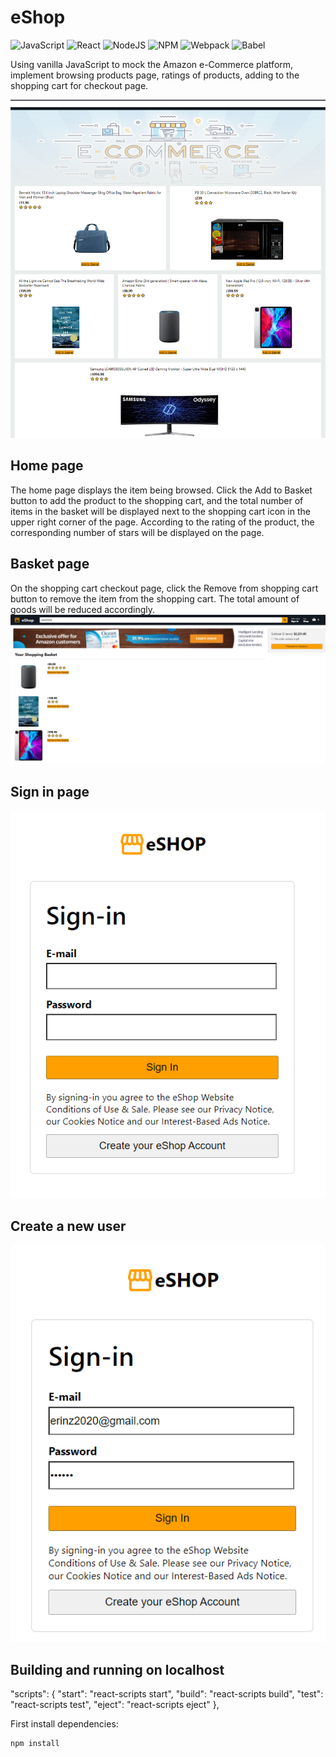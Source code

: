 # eShop

![JavaScript](https://img.shields.io/badge/javascript-%23323330.svg?style=for-the-badge&logo=javascript&logoColor=%23F7DF1E)
![React](https://img.shields.io/badge/react-%2320232a.svg?style=for-the-badge&logo=react&logoColor=%2361DAFB)
![NodeJS](https://img.shields.io/badge/node.js-6DA55F?style=for-the-badge&logo=node.js&logoColor=white)
![NPM](https://img.shields.io/badge/NPM-%23000000.svg?style=for-the-badge&logo=npm&logoColor=white)
![Webpack](https://img.shields.io/badge/webpack-%238DD6F9.svg?style=for-the-badge&logo=webpack&logoColor=black)
![Babel](https://img.shields.io/badge/Babel-F9DC3e?style=for-the-badge&logo=babel&logoColor=black)

Using vanilla JavaScript to mock the Amazon e-Commerce platform, implement browsing products page, ratings of products, adding to the shopping cart for checkout page.

![eShop](https://github.com/erinz2020/pictures/blob/main/3.png)

## Home page
The home page displays the item being browsed. Click the Add to Basket button to add the product to the shopping cart, and the total number of items in the basket will be displayed next to the shopping cart icon in the upper right corner of the page. According to the rating of the product, the corresponding number of stars will be displayed on the page.

## Basket page
On the shopping cart checkout page, click the Remove from shopping cart button to remove the item from the shopping cart. The total amount of goods will be reduced accordingly.
![eShop](https://github.com/erinz2020/pictures/blob/main/4.png)

## Sign in page

![eShop](https://github.com/erinz2020/pictures/blob/main/5.png)

## Create a new user

![eShop](https://github.com/erinz2020/pictures/blob/main/6.png)

## Building and running on localhost

"scripts": {
    "start": "react-scripts start",
    "build": "react-scripts build",
    "test": "react-scripts test",
    "eject": "react-scripts eject"
  },

First install dependencies:

```sh
npm install
```
